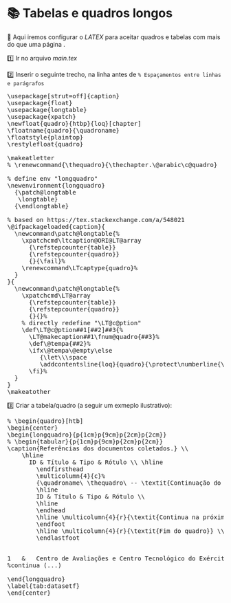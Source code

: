 # :books: Tabelas e quadros longos

:speech_balloon: Aqui iremos configurar o _LATEX_ para aceitar quadros e tabelas com mais do que uma página .

:one: Ir no arquivo *main.tex*

:two: Inserir o seguinte trecho, na linha antes de   ```% Espaçamentos entre linhas e parágrafos ```

<pre>
\usepackage[strut=off]{caption}
\usepackage{float}
\usepackage{longtable}
\usepackage{xpatch}
\newfloat{quadro}{htbp}{loq}[chapter]
\floatname{quadro}{\quadroname}
\floatstyle{plaintop}
\restylefloat{quadro}

\makeatletter
% \renewcommand{\thequadro}{\thechapter.\@arabic\c@quadro}

% define env "longquadro"
\newenvironment{longquadro}
  {\patch@longtable
   \longtable}
  {\endlongtable}

% based on https://tex.stackexchange.com/a/548021
\@ifpackageloaded{caption}{
  \newcommand\patch@longtable{%
    \xpatchcmd\ltcaption@ORI@LT@array
      {\refstepcounter{table}}
      {\refstepcounter{quadro}}
      {}{\fail}%
    \renewcommand\LTcaptype{quadro}%
  }
}{
  \newcommand\patch@longtable{%
    \xpatchcmd\LT@array
      {\refstepcounter{table}}
      {\refstepcounter{quadro}}
      {}{}%
    % directly redefine "\LT@c@ption"
    \def\LT@c@ption##1[##2]##3{%
      \LT@makecaption##1\fnum@quadro{##3}%
      \def\@tempa{##2}%
      \ifx\@tempa\@empty\else
         {\let\\\space
         \addcontentsline{loq}{quadro}{\protect\numberline{\thequadro}{##2}}}%
      \fi}%
  }
}
\makeatother
</pre>

:three: Criar a tabela/quadro (a seguir um exmeplo ilustrativo): 

<pre>
% \begin{quadro}[htb]
\begin{center}
\begin{longquadro}{p{1cm}p{9cm}p{2cm}p{2cm}}
% \begin{tabular}{p{1cm}p{9cm}p{2cm}p{2cm}}
\caption{Referências dos documentos coletados.} \\
	\hline
	  ID & Título & Tipo & Rótulo \\ \hline 
        \endfirsthead
        \multicolumn{4}{c}%
        {\quadroname\ \thequadro\ -- \textit{Continuação do quadro}} \\
        \hline
        ID & Título & Tipo & Rótulo \\
        \hline
        \endhead
        \hline \multicolumn{4}{r}{\textit{Continua na próxima página}} \\
        \endfoot
        \hline \multicolumn{4}{r}{\textit{Fim do quadro}} \\
        \endlastfoot

        
1	&	Centro de Avaliações e Centro Tecnológico do Exército testam Míssil Anticarro	&	Notícia	&	Faixa 3	\\ \hline
%continua (...)  	

\end{longquadro}
\label{tab:datasetf}
\end{center}
</pre>
